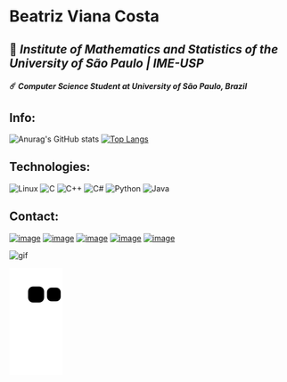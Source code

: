 # Beatriz Viana Costa

## 👾 *Institute of Mathematics and Statistics of the University of São Paulo | IME-USP*

####  ☄️ *Computer Science Student at University of São Paulo, Brazil*

## Info:
![Anurag's GitHub stats](https://github-readme-stats.vercel.app/api?username=beavct&show_icons=true&theme=great-gatsby)
[![Top Langs](https://github-readme-stats.vercel.app/api/top-langs/?username=beavct&layout=compact&theme=great-gatsby)](https://github.com/beavct/github-readme-stats)

## Technologies:
![Linux](https://img.shields.io/badge/Linux-FCC624?style=for-the-badge&logo=linux&logoColor=black)
![C](https://img.shields.io/badge/C-00599C?style=for-the-badge&logo=c&logoColor=white)
![C++](https://img.shields.io/badge/C%2B%2B-00599C?style=for-the-badge&logo=c%2B%2B&logoColor=white)
![C#](https://img.shields.io/badge/C%23-239120?style=for-the-badge&logo=c-sharp&logoColor=white)
![Python](https://img.shields.io/badge/Python-14354C?style=for-the-badge&logo=python&logoColor=white)
![Java](https://img.shields.io/badge/Java-ED8B00?style=for-the-badge&logo=java&logoColor=white)

## Contact:
[![image](https://img.shields.io/badge/beatrizvianacosta@usp.br-D14836?style=for-the-badge&logo=gmail&logoColor=white)](mailto:beatrizvianacosta@usp.br)
[![image](https://img.shields.io/badge/beatrizvianacosta16@gmail.com-D14836?style=for-the-badge&logo=gmail&logoColor=white)](mailto:beatrizvianacosta16@gmail.com)
[![image](https://img.shields.io/badge/LinkedIn-0077B5?style=for-the-badge&logo=linkedin&logoColor=white)](https://www.linkedin.com/in/beatriz-viana-costa-1ab579201/)
[![image](https://img.shields.io/badge/Instagram-E4405F?style=for-the-badge&logo=instagram&logoColor=white)](https://www.instagram.com/beavct/)
[![image](https://img.shields.io/badge/Myanimelist-2E51A2?style=for-the-badge&logo=myanimelist&logoColor=white)](https://myanimelist.net/profile/beavct)

![gif](https://64.media.tumblr.com/tumblr_m75uaxf7nv1qklrzno9_r1_400.gifv)

![Snake animation](https://github.com/beavct/beavct/blob/output/github-contribution-grid-snake.svg)

